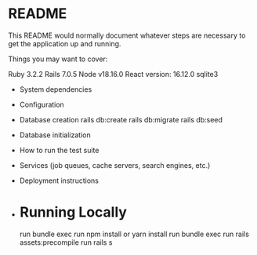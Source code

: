 # README

This README would normally document whatever steps are necessary to get the
application up and running.

Things you may want to cover:

Ruby 3.2.2
Rails 7.0.5
Node v18.16.0
React version: 16.12.0
sqlite3

- System dependencies

- Configuration

- Database creation
  rails db:create
  rails db:migrate
  rails db:seed

- Database initialization

- How to run the test suite

- Services (job queues, cache servers, search engines, etc.)

- Deployment instructions
- # Running Locally
  run bundle exec
  run npm install or yarn install
  run bundle exec
  run rails assets:precompile
  run rails s
